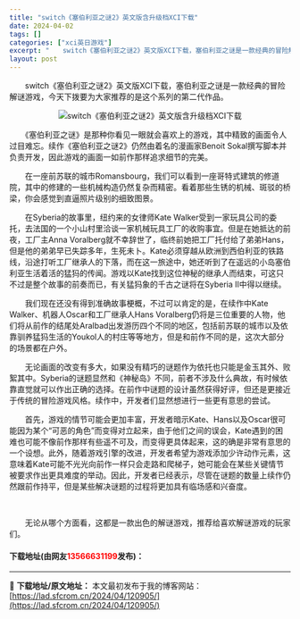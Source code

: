 ```yaml
---
title: "switch《塞伯利亚之谜2》英文版含升级档XCI下载"
date: 2024-04-02
tags: []
categories: ["xci英日游戏"]
excerpt: "　　switch《塞伯利亚之谜2》英文版XCI下载，塞伯利亚之谜是一款经典的冒险解谜游戏，今天下拨要为大家推荐的是这个系列的第二代作品。 　　《塞伯利亚之谜》是那种你看见一眼就会喜欢上的游戏，其中精致的画面令人过目难忘。续作《塞伯利亚之谜2》仍然由着名的漫画家Benoit Sokal撰写脚本并负责开&hellip;"
layout: post
---
```


 <p>　　switch《塞伯利亚之谜2》英文版XCI下载，塞伯利亚之谜是一款经典的冒险解谜游戏，今天下拨要为大家推荐的是这个系列的第二代作品。</p> <p align="center"><img align="" border="0" src="https://lad.sfcrom.cn/wp-content/uploads/2024/04/20240402_660bd839df1ed.webp" alt="switch《塞伯利亚之谜2》英文版含升级档XCI下载" /></p> <p>　　《塞伯利亚之谜》是那种你看见一眼就会喜欢上的游戏，其中精致的画面令人过目难忘。续作《塞伯利亚之谜2》仍然由着名的漫画家Benoit Sokal撰写脚本并负责开发，因此游戏的画面一如前作那样追求细节的完美。</p> <p>　　在一座前苏联的城市Romansbourg，我们可以看到一座哥特式建筑的修道院，其中的修建的一些机械构造仍然复杂而精密。看着那些生锈的机械、斑驳的桥梁，你会感觉到直逼照片级别的细致图景。</p> <p>　　在Syberia的故事里，纽约来的女律师Kate Walker受到一家玩具公司的委托，去法国的一个小山村里洽谈一家机械玩具工厂的收购事宜。但是在她抵达的前夜，工厂主Anna Voralberg就不幸辞世了，临终前她把工厂托付给了弟弟Hans，但是他的弟弟早已失踪多年，生死未卜。Kate必须穿越从欧洲到西伯利亚的铁路线，沿途打听工厂继承人的下落，而在这一旅途中，她还听到了在遥远的小岛塞伯利亚生活着活的猛犸的传闻。游戏以Kate找到这位神秘的继承人而结束，可这只不过是整个故事的前奏而已，有关猛犸象的千古之谜将在Syberia II中得以继续。</p> <p>　　我们现在还没有得到准确故事梗概，不过可以肯定的是，在续作中Kate Walker、机器人Oscar和工厂继承人Hans Voralberg仍将是三位重要的人物，他们将从前作的结尾处Aralbad出发游历四个不同的地区，包括前苏联的城市以及依靠驯养猛犸生活的Youkol人的村庄等等地方，但是和前作不同的是，这次大部分的场景都在户外。</p> <p>　　无论画面的改变有多大，如果没有精巧的谜题作为依托也只能是金玉其外、败絮其中。Syberia的谜题显然和《神秘岛》不同，前者不涉及什么典故，有时候依靠直觉就可以作出正确的选择。在前作中谜题的设计虽然获得好评，但还是更接近于传统的冒险游戏风格。续作中，开发者们显然想进行一些更有意思的尝试。</p> <p>　　首先，游戏的情节可能会更加丰富，开发者暗示Kate、Hans以及Oscar很可能因为某个&ldquo;可恶的角色&rdquo;而变得对立起来，由于他们之间的误会，Kate遇到的困难也可能不像前作那样有些遥不可及，而变得更具体起来，这的确是非常有意思的一个设想。此外，随着游戏引擎的改进，开发者希望为游戏添加少许动作元素，这意味着Kate可能不光光向前作一样只会走路和爬梯子，她可能会在某些关键情节被要求作出更具难度的举动。因此，开发者已经表示，尽管在谜题的数量上续作仍然跟前作持平，但是某些解决谜题的过程将更加具有临场感和兴奋度。</p> <p>&nbsp;</p> <p>　　无论从哪个方面看，这都是一款出色的解谜游戏，推荐给喜欢解谜游戏的玩家们。</p> <p><h4>下载地址(由网友<font color="red">13566631199</font>发布)：</h4></p> 

---
📖 **下载地址/原文地址：** 本文最初发布于我的博客网站：[https://lad.sfcrom.cn/2024/04/120905/](https://lad.sfcrom.cn/2024/04/120905/)
